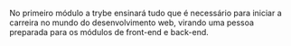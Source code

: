 No primeiro módulo a trybe ensinará tudo que é necessário para iniciar a carreira no mundo do desenvolvimento web, virando uma pessoa preparada para os módulos de front-end e back-end.